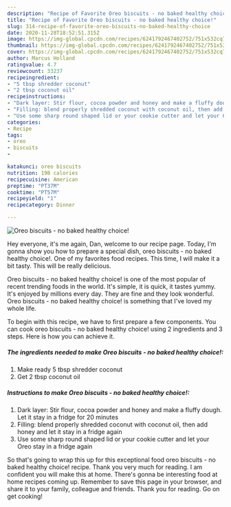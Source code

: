 ```yaml
---
description: "Recipe of Favorite Oreo biscuits - no baked healthy choice!"
title: "Recipe of Favorite Oreo biscuits - no baked healthy choice!"
slug: 314-recipe-of-favorite-oreo-biscuits-no-baked-healthy-choice
date: 2020-11-28T18:52:51.315Z
image: https://img-global.cpcdn.com/recipes/6241792467402752/751x532cq70/oreo-biscuits-no-baked-healthy-choice-recipe-main-photo.jpg
thumbnail: https://img-global.cpcdn.com/recipes/6241792467402752/751x532cq70/oreo-biscuits-no-baked-healthy-choice-recipe-main-photo.jpg
cover: https://img-global.cpcdn.com/recipes/6241792467402752/751x532cq70/oreo-biscuits-no-baked-healthy-choice-recipe-main-photo.jpg
author: Marcus Holland
ratingvalue: 4.7
reviewcount: 33237
recipeingredient:
- "5 tbsp shredder coconut"
- "2 tbsp coconut oil"
recipeinstructions:
- "Dark layer: Stir flour, cocoa powder and honey and make a fluffy dough. Let it stay in a fridge for 20 minutes"
- "Filling: blend properly shredded coconut with coconut oil, then add honey and let it stay in a fridge again"
- "Use some sharp round shaped lid or your cookie cutter and let your Oreo stay in a fridge again"
categories:
- Recipe
tags:
- oreo
- biscuits
- 

katakunci: oreo biscuits  
nutrition: 198 calories
recipecuisine: American
preptime: "PT37M"
cooktime: "PT57M"
recipeyield: "1"
recipecategory: Dinner

---
```



![Oreo biscuits - no baked healthy choice!](https://img-global.cpcdn.com/recipes/6241792467402752/751x532cq70/oreo-biscuits-no-baked-healthy-choice-recipe-main-photo.jpg)

Hey everyone, it's me again, Dan, welcome to our recipe page. Today, I'm gonna show you how to prepare a special dish, oreo biscuits - no baked healthy choice!. One of my favorites food recipes. This time, I will make it a bit tasty. This will be really delicious.

Oreo biscuits - no baked healthy choice! is one of the most popular of recent trending foods in the world. It's simple, it is quick, it tastes yummy. It's enjoyed by millions every day. They are fine and they look wonderful. Oreo biscuits - no baked healthy choice! is something that I've loved my whole life.




To begin with this recipe, we have to first prepare a few components. You can cook oreo biscuits - no baked healthy choice! using 2 ingredients and 3 steps. Here is how you can achieve it.

<!--inarticleads1-->

##### The ingredients needed to make Oreo biscuits - no baked healthy choice!:

1. Make ready 5 tbsp shredder coconut
1. Get 2 tbsp coconut oil




<!--inarticleads2-->

##### Instructions to make Oreo biscuits - no baked healthy choice!:

1. Dark layer: Stir flour, cocoa powder and honey and make a fluffy dough. Let it stay in a fridge for 20 minutes
1. Filling: blend properly shredded coconut with coconut oil, then add honey and let it stay in a fridge again
1. Use some sharp round shaped lid or your cookie cutter and let your Oreo stay in a fridge again




So that's going to wrap this up for this exceptional food oreo biscuits - no baked healthy choice! recipe. Thank you very much for reading. I am confident you will make this at home. There's gonna be interesting food at home recipes coming up. Remember to save this page in your browser, and share it to your family, colleague and friends. Thank you for reading. Go on get cooking!
